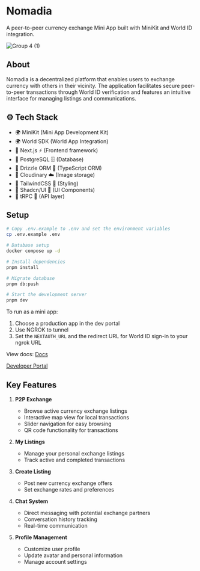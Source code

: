 # Nomadia

A peer-to-peer currency exchange Mini App built with MiniKit and World ID integration.

![Group 4 (1)](https://github.com/user-attachments/assets/b211d2e7-6298-4d28-841d-9ad44c35225b)

## About

Nomadia is a decentralized platform that enables users to exchange currency with others in their vicinity. The application facilitates secure peer-to-peer transactions through World ID verification and features an intuitive interface for managing listings and communications.

## ⚙️ Tech Stack

- 🌍 MiniKit (Mini App Development Kit)
- 🌍 World SDK (World App Integration)
- 🔹 Next.js ⚡ (Frontend framework)
- 🔹 PostgreSQL 🗄️ (Database)
- 🔹 Drizzle ORM 🎯 (TypeScript ORM)
- 🔹 Cloudinary ☁️ (Image storage)
- 🔹 TailwindCSS 🎨 (Styling)
- 🔹 Shadcn/UI 🎯 (UI Components)
- 🔹 tRPC 🎯 (API layer)

## Setup

```bash
# Copy .env.example to .env and set the environment variables
cp .env.example .env

# Database setup
docker compose up -d

# Install dependencies
pnpm install

# Migrate database
pnpm db:push

# Start the development server
pnpm dev
```

To run as a mini app:
1. Choose a production app in the dev portal
2. Use NGROK to tunnel
3. Set the `NEXTAUTH_URL` and the redirect URL for World ID sign-in to your ngrok URL

View docs: [Docs](https://docs.world.org/)

[Developer Portal](https://developer.worldcoin.org/)

## Key Features

1. **P2P Exchange**
   - Browse active currency exchange listings
   - Interactive map view for local transactions
   - Slider navigation for easy browsing
   - QR code functionality for transactions

2. **My Listings**
   - Manage your personal exchange listings
   - Track active and completed transactions

3. **Create Listing**
   - Post new currency exchange offers
   - Set exchange rates and preferences

4. **Chat System**
   - Direct messaging with potential exchange partners
   - Conversation history tracking
   - Real-time communication

5. **Profile Management**
   - Customize user profile
   - Update avatar and personal information
   - Manage account settings

